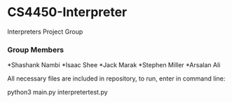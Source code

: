 # CS4450-Interpreter
Interpreters Project Group

### Group Members
*Shashank Nambi
*Isaac Shee
*Jack Marak
*Stephen Miller
*Arsalan Ali

All necessary files are included in repository, to run, enter in command line:

python3 main.py interpretertest.py
